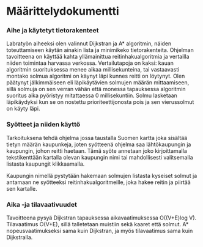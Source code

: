 # Määrittelydokumentti
### Aihe ja käytetyt tietorakenteet
Labratyön aiheeksi olen valinnut Dijkstran ja A* algoritmin, näiden toteuttamiseen käytän ainakin lista ja minimikeko tietorakenteita. Ohjelman tavoitteena on käyttää kahta yllämainittua reitinhakualgoritmia ja vertailla niiden toimintaa harvassa verkossa. Vertailutapoja on kaksi: kauan algoritmin suorituksessa menee aikaa millisekunteina, tai vastaavasti montako solmua algoritmi on käynyt läpi kunnes reitti on löytynyt. Olen päätynyt jälkimmäiseen eli läpikäytävien solmujen määrän mittaamiseen, sillä solmuja on sen verran vähän että monessa tapauksessa algoritmin suoritus aika pyöristyy mitattaessa 0 millisekuntiin. Solmu lasketaan läpikäydyksi kun se on nostettu prioriteettijonosta pois ja sen vierussolmut on käyty läpi.   
### Syötteet ja niiden käyttö
Tarkoituksena tehdä ohjelma jossa taustalla Suomen kartta joka sisältää tietyn määrän kaupunkeja, joten syötteenä ohjelma saa lähtökaupungin ja kaupungin, johon reitti haetaan. Tämä syöte annetaan joko kirjoittamalla tekstikenttään kartalla olevan kaupungin nimi tai mahdollisesti valitsemalla listasta kaupungit klikkaamalla. 

Kaupungin nimellä pystytään hakemaan solmujen listasta kyseiset solmut ja antamaan ne syötteeksi reitinhakualgoritmeille, joka hakee reitin ja piirtää sen kartalle. 
### Aika -ja tilavaativuudet
Tavoitteena pysyä Dijkstran tapauksessa aikavaatimuksessa O((V+E)log V). Tilavaatimus O(V+E), sillä talletetaan muistiin sekä kaaret että solmut. A* nopeusvaatimukseksi sama kuin Dijkstran, ja myös tilavaatimus sama kuin Dijkstralla.


